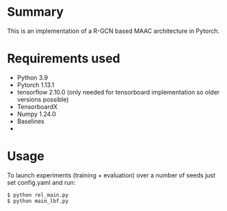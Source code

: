 # Summary
This is an implementation of a R-GCN based MAAC architecture in Pytorch.


# Requirements used 
- Python 3.9
- Pytorch 1.13.1
- tensorflow 2.10.0 (only needed for tensorboard implementation so older versions possible)
- TensorboardX
- Numpy 1.24.0
- Baselines
- 

# Usage
To launch experiments (training + evaluation) over a number of seeds just set config.yaml and run:
```
$ python rel_main.py
$ python main_lbf.py
```
